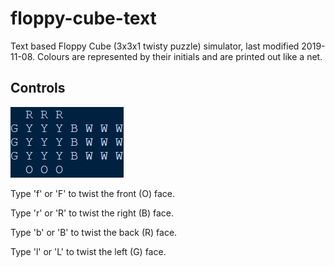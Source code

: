 # floppy-cube-text
Text based Floppy Cube (3x3x1 twisty puzzle) simulator, last modified 2019-11-08. Colours are represented by their initials and are printed out like a net.

## Controls
![Image of the solved state](solved.png)

Type 'f' or 'F' to twist the front (O) face.

Type 'r' or 'R' to twist the right (B) face.

Type 'b' or 'B' to twist the back (R) face.

Type 'l' or 'L' to twist the left (G) face.
